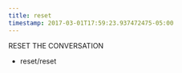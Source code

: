 ```yaml
---
title: reset
timestamp: 2017-03-01T17:59:23.937472475-05:00
---
```


RESET THE CONVERSATION
* reset/reset
